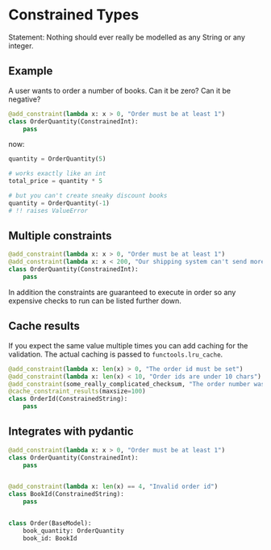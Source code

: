 # Constrained Types

Statement: Nothing should ever really be modelled as any String or any integer.


## Example
A user wants to order a number of books. Can it be zero? Can it be negative?
```python
@add_constraint(lambda x: x > 0, "Order must be at least 1")
class OrderQuantity(ConstrainedInt):
    pass
```

now:
```python
quantity = OrderQuantity(5)

# works exactly like an int
total_price = quantity * 5

# but you can't create sneaky discount books
quantity = OrderQuantity(-1)
# !! raises ValueError
```

## Multiple constraints
```python
@add_constraint(lambda x: x > 0, "Order must be at least 1")
@add_constraint(lambda x: x < 200, "Our shipping system can't send more then 200")
class OrderQuantity(ConstrainedInt):
    pass
```

In addition the constraints are guaranteed to execute in order so any
expensive checks to run can be listed further down.

## Cache results
If you expect the same value multiple times you can add caching for
the validation. The actual caching is passed to `functools.lru_cache`.

```python
@add_constraint(lambda x: len(x) > 0, "The order id must be set")
@add_constraint(lambda x: len(x) < 10, "Order ids are under 10 chars")
@add_constraint(some_really_complicated_checksum, "The order number was invalid")
@cache_constraint_results(maxsize=100)
class OrderId(ConstrainedString):
    pass
```

## Integrates with pydantic
```python
@add_constraint(lambda x: x > 0, "Order must be at least 1")
class OrderQuantity(ConstrainedInt):
    pass


@add_constraint(lambda x: len(x) == 4, "Invalid order id")
class BookId(ConstrainedString):
    pass


class Order(BaseModel):
    book_quantity: OrderQuantity
    book_id: BookId
```

